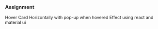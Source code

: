 ### Assignment

Hover Card Horizontally with pop-up when hovered Effect using react and material ui
